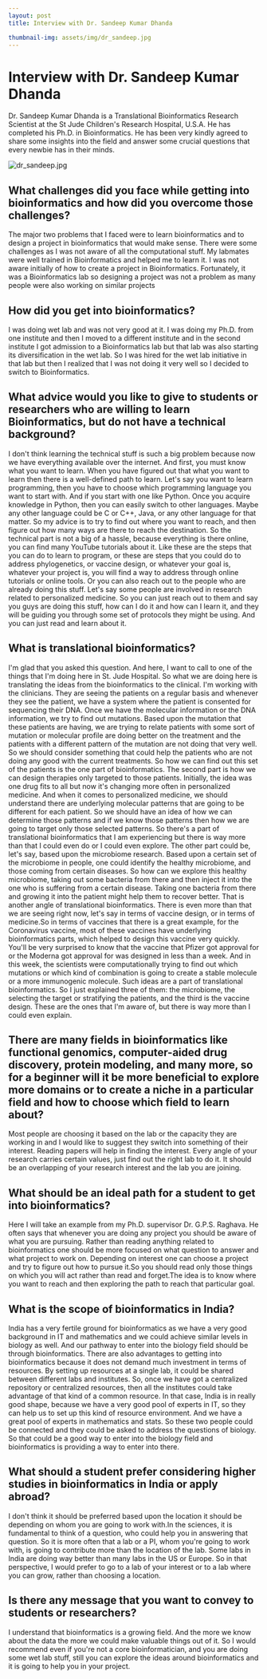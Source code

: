 ```yaml
---
layout: post
title: Interview with Dr. Sandeep Kumar Dhanda

thumbnail-img: assets/img/dr_sandeep.jpg
---
```


# Interview with Dr. Sandeep Kumar Dhanda

Dr. Sandeep Kumar Dhanda is a Translational Bioinformatics Research Scientist at the St Jude Children's Research Hospital, U.S.A.
He has completed his Ph.D. in Bioinformatics. He has been very kindly agreed to share some insights into the field and answer some crucial questions that every newbie has in their minds.

![dr_sandeep.jpg](https://newbies-in-bioinformatics.github.io/Newbies-in-bioinformatics/assets/img/dr_sandeep.jpg)


## What challenges did you face while getting into bioinformatics and how did you overcome those challenges?

The major two problems that I faced were to learn bioinformatics and to design a project in bioinformatics that would make sense. There were some challenges as I was not aware of all the computational stuff. My labmates were well trained in Bioinformatics and helped me to learn it.
I was not aware initially of how to create a project in Bioinformatics. Fortunately, it was a Bioinformatics lab so designing a project was not a problem as many people were also working on similar projects

## How did you get into bioinformatics?

I was doing wet lab and was not very good at it. I was doing my Ph.D. from one institute and then I moved to a different institute and in the second institute I got admission to a Bioinformatics lab but that lab was also starting its diversification in the wet lab. So I was hired for the wet lab initiative in that lab but then I realized that I was not doing it very well so I decided to switch to Bioinformatics.


## What advice would you like to give to students or researchers who are willing to learn Bioinformatics, but do not have a technical background?

 I don't think learning the technical stuff is such a big problem because now we have everything available over the internet. And first, you must know what you want to learn. When you have figured out that what you want to learn then there is a well-defined path to learn. Let's say you want to learn programming, then you have to choose which programming language you want to start with. And if you start with one like Python. Once you acquire knowledge in Python, then you can easily switch to other languages. Maybe any other language could be C or C++, Java, or any other language for that matter. So my advice is to try to find out where you want to reach, and then figure out how many ways are there to reach the destination. So the technical part is not a big of a hassle, because everything is there online, you can find many YouTube tutorials about it. Like these are the steps that you can do to learn to program, or these are steps that you could do to address phylogenetics, or vaccine design, or whatever your goal is, whatever your project is, you will find a way to address through online tutorials or online tools. Or you can also reach out to the people who are already doing this stuff. Let's say some people are involved in research related to personalized medicine. So you can just reach out to them and say you guys are doing this stuff, how can I do it and how can I learn it, and they will be guiding you through some set of protocols they might be using. And you can just read and learn about it.

## What is translational bioinformatics?

I'm glad that you asked this question. And here, I want to call to one of the things that I'm doing here in St. Jude Hospital. So what we are doing here is translating the ideas from the bioinformatics to the clinical.  I'm working with the clinicians. They are  seeing the patients on a regular basis and whenever they see the patient, we have a system where the patient is consented for sequencing their DNA. Once we have the molecular information or the DNA information, we try to find out mutations. Based upon the mutation that these patients are having, we are trying to relate patients with some sort of mutation or molecular profile are doing better on the treatment and the patients with a different pattern of the mutation are not doing that very well. So we should consider something that could help the patients who are not doing any good with the current treatments. So how we can find out this set of the patients is the one part of bioinformatics. The second part is how we can design therapies only targeted to those patients. Initially, the idea was one drug fits to all but now it's changing more often in personalized medicine. And when it comes to personalized medicine, we should understand there are underlying molecular patterns that are going to be different for each patient. So we should have an idea of how we can determine those patterns and if we know those patterns then how we are going to target only those selected patterns. So there's a part of translational bioinformatics that I am experiencing but there is way more than that I could even do or I could even explore. 
The other part could be, let's say, based upon the microbiome research. Based upon a certain set of the microbiome in people, one could identify the healthy microbiome, and those coming from certain diseases. So how can we explore this healthy microbiome, taking out some bacteria from there and then inject it into the one who is suffering from a certain disease. Taking one bacteria from there and growing it into the patient might help them to recover better. That is another angle of translational bioinformatics. 
There is even more than that we are seeing right now, let's say in terms of vaccine design, or in terms of medicine.So in terms of vaccines that there is a great example, for the Coronavirus vaccine, most of these vaccines have underlying bioinformatics parts, which helped to design this vaccine very quickly. You'll be very surprised to know that the vaccine that Pfizer got approval for or the Moderna got approval for was designed in less than a week. And in this week, the scientists were computationally trying to find out which mutations or which kind of combination is going to create a stable molecule or a more immunogenic molecule. Such ideas are a part of translational bioinformatics. 
So I just explained three of them: the microbiome, the selecting the target or stratifying the patients, and the third is the vaccine design. These are the ones that I'm aware of, but there is way more than I could even explain.

## There are many fields in bioinformatics like functional genomics, computer-aided drug discovery, protein modeling, and many more, so for a beginner will it be more beneficial to explore more domains or to create a niche in a particular field and how to choose which field to learn about?

Most people are choosing it based on the lab or the capacity they are working in and I would like to suggest they switch into something of their interest. Reading papers will help in finding the interest. Every angle of your research carries certain values, just find out the right lab to do it. 
It should be an overlapping of  your research interest and the lab you are joining.

## What should be an ideal path for a student to get into bioinformatics?

Here I will take an example from my Ph.D. supervisor Dr. G.P.S. Raghava. He often says that whenever you are doing any project you should be aware of what you are pursuing.
Rather than reading anything related to bioinformatics one should be more focused on what question to answer and what project to work on.
Depending on interest one can choose a project and try to figure out how to pursue it.So you should read only those things on which you will act rather than read and forget.The idea is to know where you want to reach and then exploring the path to reach that particular goal.

## What is the scope of bioinformatics in India?

India has a very fertile ground for bioinformatics as we have a very good background in IT and mathematics and we could achieve similar levels in biology as well.
And our pathway to enter into the biology field should be through bioinformatics.
There are also advantages to getting into bioinformatics because it does not demand much investment in terms of resources.
By setting up resources at a single lab, it could be shared between different labs and institutes. So, once we have got a centralized repository or centralized resources, then all the institutes could take advantage of that kind of a common resource. In that case, India is in really good shape, because we have a very good pool of experts in IT, so they can help us to set up this kind of resource environment. And we have a great pool of experts in mathematics and stats. So these two people could be connected and they could be asked to address the questions of biology. So that could be a good way to enter into the biology field and bioinformatics is providing a way to enter into there.

## What should a student prefer considering higher studies in bioinformatics in India or apply abroad?

I don't think it should be preferred based upon the location it should be depending on whom you are going to work with.In the sciences, it is fundamental to think of a question, who could help you in answering that question. So it is more often that a lab or a PI, whom you're going to work with, is going to contribute more than the location of the lab.
Some labs in India are doing way better than many labs in the US or Europe. So in that perspective, I would prefer to go to a lab of your interest or to a lab where you can grow, rather than choosing a location. 

## Is there any message that you want to convey to students or researchers?

I understand that bioinformatics is a growing field. And the more we know about the data the more we could make valuable things out of it. So I would recommend even if you're not a core bioinformatician, and you are doing some wet lab stuff, still you can explore the ideas around bioinformatics and it is going to help you in your project.
